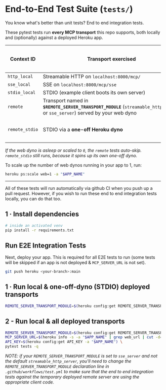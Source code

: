 # End-to-End Test Suite (`tests/`)

You know what's better than unit tests? End to end integration tests.

These pytest tests run **every MCP transport** this repo supports, both locally and (optionally) against a deployed Heroku app.

| Context ID        | Transport exercised                                       | Needs running **web** dyno? |
|-------------------|-----------------------------------------------------------|-----------------------------|
| `http_local`      | Streamable HTTP on `localhost:8000/mcp/`                  | — |
| `sse_local`       | SSE on `localhost:8000/mcp/sse`                           | — |
| `stdio_local`     | STDIO (example client boots its own server)               | — |
| `remote`          | Transport named in **`$REMOTE_SERVER_TRANSPORT_MODULE`**&nbsp;(`streamable_http_server` or `sse_server`) served by your web dyno | **Yes** |
| `remote_stdio`    | STDIO via a **one-off Heroku dyno**                       | **No** – works even at `web=0` |

*If the web dyno is asleep or scaled to `0`, the `remote` tests auto-skip.
`remote_stdio` still runs, because it spins up its own one-off dyno.*

To scale up the number of web dynos running in your app to 1, run:
```bash
heroku ps:scale web=1 -a "$APP_NAME"
```

---
All of these tests will run automatically via github CI when you push up a pull request.
However, if you wish to run these end to end integration tests locally, you can do that too.

## 1 · Install dependencies

```bash
# inside an activated venv
pip install -r requirements.txt
```

## Run E2E Integration Tests
Next, deploy your app. This is required for all E2E tests to run (some tests will be skipped if an app is not deployed & `MCP_SERVER_URL` is not set).
```bash
git push heroku <your-branch>:main
```

## 1 · Run local & one-off-dyno (STDIO) deployed transports
```bash
REMOTE_SERVER_TRANSPORT_MODULE=$(heroku config:get REMOTE_SERVER_TRANSPORT_MODULE) pytest tests -q
```

## 2 - Run local & all deployed transports
```bash
REMOTE_SERVER_TRANSPORT_MODULE=$(heroku config:get REMOTE_SERVER_TRANSPORT_MODULE) \
MCP_SERVER_URL=$(heroku info -s -a "$APP_NAME" | grep web_url | cut -d= -f2 | tr -d '\n') \
API_KEY=$(heroku config:get API_KEY -a "$APP_NAME") \
pytest tests -q
```

*NOTE: if your `REMOTE_SERVER_TRANSPORT_MODULE` is set to `sse_server` and not the default `streamable_http_server`, you'll need to change the `REMOTE_SERVER_TRANSPORT_MODULE` declaration line in `.github/workflows/test.yml` to make sure that the end to end integration tests against the temporary deployed remote server are using the appropriate client code.*